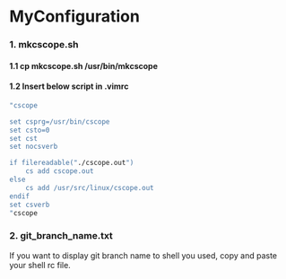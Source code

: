 # MyConfiguration

### 1. mkcscope.sh

#### 1.1 cp mkcscope.sh /usr/bin/mkcscope

#### 1.2 Insert below script in .vimrc

```bash
"cscope

set csprg=/usr/bin/cscope
set csto=0
set cst
set nocsverb

if filereadable("./cscope.out")
	cs add cscope.out
else
	cs add /usr/src/linux/cscope.out
endif
set csverb
"cscope
```

### 2. git_branch_name.txt
If you want to display git branch name to shell you used, copy and paste your shell rc file.
